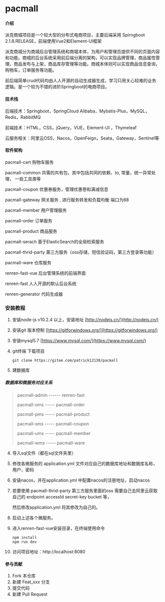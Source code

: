 # pacmall

#### 介绍
派克商城项目是一个较大型的分布式电商项目，主要后端采用 Spirngboot 2.1.8.RELEASE，前端使用Vue2和Element-UI框架

派克商城分为商城后台管理系统和商城本体，为用户和管理员提供不同的页面内容和功能。商城的后台系统采用前后端分离的架构，可以实现品牌管理，商品属性管理，商品发布与上架，商品库存管理等功能。商城本体则可以实现商品信息查询，购物车，订单服务等功能。

前后端简单crud代码均由人人开源的自动生成器生成，学习只用关心较难的业务逻辑。是一个较为不错的进阶Springboot的电商项目。


#### 技术栈

后端技术：Springboot，SpringCloud Alibaba，Mybatis-Plus，MySQL，Redis，RabbitMQ

前端技术：HTML，CSS，jQuery，VUE，Element-UI ，Thymeleaf

云服务相关：阿里云OSS，Nacos，OpenFeign，Seata，Gateway，Sentinel等

#### 软件架构
pacmall-cart 购物车服务

pacmall-common  共需的共有包，其中包括共同的依赖，to, 常量，统一异常处理， 一些工具类等

pacmall-coupon  优惠券服务，管理优惠卷和满减信息

pacmall-gateway 网关服务 , 进行服务转发和负载均衡 端口为88

pacmall-member 用户管理服务

pacmall-order 订单服务

pacmall-product 商品服务

pacmall-serach 基于ElasticSearch的全局检索服务

pacmall-thrid-party 第三方服务（oss存储，短信验证码，第三方登录等功能）

pacmall-ware 仓库服务

renren-fast-vue 后台管理系统的前端界面

renren-fast 人人开源的默认后台系统

renren-generator 代码生成器

### 安装教程

1. 安装node-js v10.2.4 以上，安装地址 [http://nodejs.cn/](http://nodejs.cn/)

2. 安装git 版本控制 [https://gitforwindows.org/](https://gitforwindows.org/)

3. 安装mysql5.7 [https://www.mysql.com/](https://www.mysql.com/)

4. git终端 下载项目

   ```shell
   git clone https://gitee.com/patrick12138/pacmall
   ```

6. 建数据库
      

##### 数据库和微服务对应关系

> pacmall-admin ------ renren-fast
>
> pacmall-oms ----- pacmall-order
>
> pacmall-pms ----- pacmall-product
>
> pacmall-sms ----- pacmall-coupon
>
> pacmall-ums ----- pacmall-member
>
> pacmall-wms ----- pacmall-ware

4. 导入sql文件（都在sql文件夹里）

5. 修改各微服务的 application.yml 文件对应自己的数据库地址和数据库名称，用户，密码

6. 安装nacos，并在application.yml 中配置nacos的注册地址，启动nacos

7. 若要使用 pacmall-thrid-party 第三方服务里面的oss 需要自己去阿里云获取自己的 endpoint accessId  secret-key bucket 等，

   然后修改application.yml 将其修改为自己的。

8. 启动上述各个微服务。

9. 进入renren-fast-vue安装目录，在终端使用命令

     ```shell
    npm install
	npm run dev
     ```
10. 访问项目地址：http://localhost:8080
#### 参与贡献

1.  Fork 本仓库
2.  新建 Feat_xxx 分支
3.  提交代码
4.  新建 Pull Request


